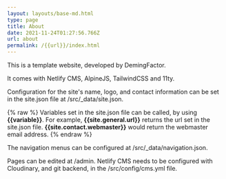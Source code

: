 ```yaml
---
layout: layouts/base-md.html
type: page
title: About
date: 2021-11-24T01:27:56.766Z
url: about
permalink: /{{url}}/index.html
---
```

This is a template website, developed by DemingFactor.

It comes with Netlify CMS, AlpineJS, TailwindCSS and 11ty.

Configuration for the site's name, logo, and contact information can be set in the site.json file at /src/_data/site.json.

{% raw %}
Variables set in the site.json file can be called, by using **{{variable}}**. For example, **{{site.general.url}}** returns the url set in the site.json file. **{{site.contact.webmaster}}** would return the webmaster email address.
{% endraw %}

The navigation menus can be configured at /src/_data/navigation.json.

Pages can be edited at /admin. Netlify CMS needs to be configured with Cloudinary, and git backend, in the /src/config/cms.yml file.